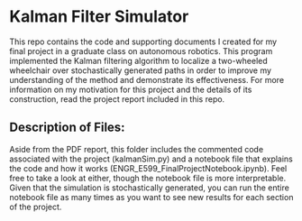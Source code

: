 # Kalman Filter Simulator

This repo contains the code and supporting documents I created for my final project in a graduate class on autonomous robotics. This program implemented the Kalman filtering algorithm to localize a two-wheeled wheelchair over stochastically generated paths in order to improve my understanding of the method and demonstrate its effectiveness. For more information on my motivation for this project and the details of its construction, read the project report included in this repo. 

## Description of Files:
Aside from the PDF report, this folder includes the commented code associated with the project (kalmanSim.py) and a notebook file that explains the code and how it works (ENGR_E599_FinalProjectNotebook.ipynb). Feel free to take a look at either, though the notebook file is more interpretable. Given that the simulation is stochastically generated, you can run the entire notebook file as many times as you want to see new results for each section of the project. 
